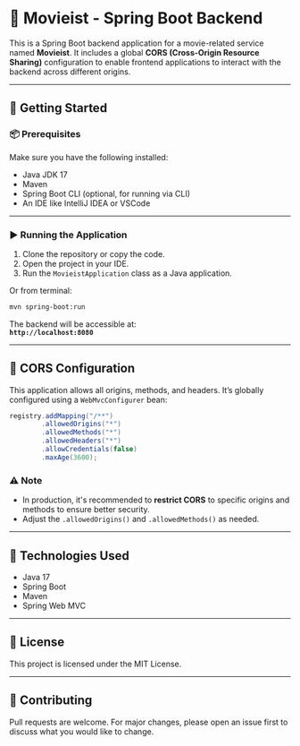 # 🎥 Movieist - Spring Boot Backend

This is a Spring Boot backend application for a movie-related service named **Movieist**. It includes a global **CORS (Cross-Origin Resource Sharing)** configuration to enable frontend applications to interact with the backend across different origins.

---

## 🚀 Getting Started

### 📦 Prerequisites

Make sure you have the following installed:

- Java JDK 17
- Maven
- Spring Boot CLI (optional, for running via CLI)
- An IDE like IntelliJ IDEA or VSCode

---

### ▶️ Running the Application

1. Clone the repository or copy the code.
2. Open the project in your IDE.
3. Run the `MovieistApplication` class as a Java application.

Or from terminal:

```bash
mvn spring-boot:run
```

The backend will be accessible at:  
**`http://localhost:8080`**

---

## 🔐 CORS Configuration

This application allows all origins, methods, and headers. It’s globally configured using a `WebMvcConfigurer` bean:

```java
registry.addMapping("/**")
        .allowedOrigins("*")
        .allowedMethods("*")
        .allowedHeaders("*")
        .allowCredentials(false)
        .maxAge(3600);
```

### ⚠️ Note

- In production, it's recommended to **restrict CORS** to specific origins and methods to ensure better security.
- Adjust the `.allowedOrigins()` and `.allowedMethods()` as needed.

---

## 🧰 Technologies Used

- Java 17
- Spring Boot
- Maven
- Spring Web MVC

---

## 📄 License

This project is licensed under the MIT License.

---

## 🤝 Contributing

Pull requests are welcome. For major changes, please open an issue first to discuss what you would like to change.

